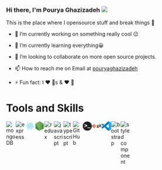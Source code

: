 ### Hi there, I'm Pourya Ghazizadeh <img src="https://media.giphy.com/media/hvRJCLFzcasrR4ia7z/giphy.gif" width="25px">


This is the place where I opensource stuff and break things 🤣

- 🔭 I’m currently working on something really cool 😉
- 🌱 I’m currently learning everything😀
- 👯 I’m looking to collaborate on more open source projects.

- 📫 How to reach me on Email at [pouryaghazizadeh](mailto:pourya.gh095@gmail.com)
- ⚡ Fun fact: I ❤️ 🐶s & ❤️ 🎸




 # Tools and Skills
<img align="left" alt="mongoDB" width="26px" src="https://res.cloudinary.com/crunchbase-production/image/upload/c_lpad,f_auto,q_auto:eco,dpr_1/v1488900822/lvhovgxdslv8tef6nij4.png" />
<img align="left" alt="express" width="26px" src="https://w7.pngwing.com/pngs/925/447/png-transparent-express-js-node-js-javascript-mongodb-node-js-text-trademark-logo.png" />
<img align="left" alt="React" width="26px" src="https://raw.githubusercontent.com/github/explore/80688e429a7d4ef2fca1e82350fe8e3517d3494d/topics/react/react.png" />
<img align="left" alt="Node.js" width="26px" src="https://raw.githubusercontent.com/github/explore/80688e429a7d4ef2fca1e82350fe8e3517d3494d/topics/nodejs/nodejs.png" />
<img align="left" alt="redux" width="26px" src="https://encrypted-tbn0.gstatic.com/images?q=tbn:ANd9GcQABXPUzIiiKfjxkWq9of65KP8nGkN5YzuEdowc8kxTjLAQ13KCUylih0r3dra5tmjeQ5Y&usqp=CAU" />

<img align="left" alt="javascript" width="26px" src="https://html5hive.org/wp-content/uploads/2014/06/js_800x800.jpg" />
<img align="left" alt="typescript" width="26px" src="https://iconape.com/wp-content/png_logo_vector/typescript.png" />

<img align="left" alt="GitHub" width="26px" src="https://encrypted-tbn0.gstatic.com/images?q=tbn:ANd9GcTet4aJt18bB-nslsyvF5H6nMxg2Ey40dgzanQRGF0vXx8CKWtbXgwd6JdORT2QqtpzUUs&usqp=CAU" />
<img align="left" alt="Terminal" width="26px" src="https://raw.githubusercontent.com/github/explore/80688e429a7d4ef2fca1e82350fe8e3517d3494d/topics/terminal/terminal.png" />

<img align="left" alt="Git" width="26px" src="https://raw.githubusercontent.com/github/explore/80688e429a7d4ef2fca1e82350fe8e3517d3494d/topics/git/git.png" />
<img align="left" alt="Visual Studio Code" width="26px" src="https://raw.githubusercontent.com/github/explore/80688e429a7d4ef2fca1e82350fe8e3517d3494d/topics/visual-studio-code/visual-studio-code.png" />


<!-- <img align="left" alt="express" width="26px" src="" /> -->


<img align="left" alt="bootstrap" width="26px" src="https://encrypted-tbn0.gstatic.com/images?q=tbn:ANd9GcRxQvo7DiCYq0KDfGNiQFlNiaozrX5Ze03TbQ&usqp=CAU" />
<img align="left" alt="styled component" width="26px" src="https://encrypted-tbn0.gstatic.com/images?q=tbn:ANd9GcQIl8qTDfew6MW5sXFilzYfGW8Y5lhU0keo2g&usqp=CAU" />
